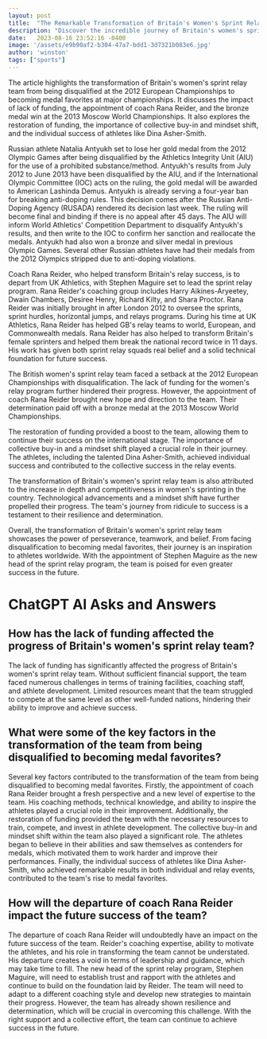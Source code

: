 ```yaml
---
layout: post
title:  "The Remarkable Transformation of Britain's Women's Sprint Relay Team"
description: "Discover the incredible journey of Britain's women's sprint relay team, from facing disqualification to becoming medal favorites at major championships. Explore the impact of lack of funding, the appointment of coach Rana Reider, and the individual success of athletes like Dina Asher-Smith. Learn about the importance of collective buy-in and mindset shift, as well as the role of technological advancements in their transformation. Witness their resilience and determination as they go from ridicule to success, inspiring athletes worldwide."
date:   2023-08-16 23:52:16 -0400
image: '/assets/e9b90af2-b304-47a7-bdd1-3d7321b083e6.jpg'
author: 'winston'
tags: ["sports"]
---
```


The article highlights the transformation of Britain's women's sprint relay team from being disqualified at the 2012 European Championships to becoming medal favorites at major championships. It discusses the impact of lack of funding, the appointment of coach Rana Reider, and the bronze medal win at the 2013 Moscow World Championships. It also explores the restoration of funding, the importance of collective buy-in and mindset shift, and the individual success of athletes like Dina Asher-Smith.

Russian athlete Natalia Antyukh set to lose her gold medal from the 2012 Olympic Games after being disqualified by the Athletics Integrity Unit (AIU) for the use of a prohibited substance/method. Antyukh's results from July 2012 to June 2013 have been disqualified by the AIU, and if the International Olympic Committee (IOC) acts on the ruling, the gold medal will be awarded to American Lashinda Demus. Antyukh is already serving a four-year ban for breaking anti-doping rules. This decision comes after the Russian Anti-Doping Agency (RUSADA) rendered its decision last week. The ruling will become final and binding if there is no appeal after 45 days. The AIU will inform World Athletics' Competition Department to disqualify Antyukh's results, and then write to the IOC to confirm her sanction and reallocate the medals. Antyukh had also won a bronze and silver medal in previous Olympic Games. Several other Russian athletes have had their medals from the 2012 Olympics stripped due to anti-doping violations.

Coach Rana Reider, who helped transform Britain's relay success, is to depart from UK Athletics, with Stephen Maguire set to lead the sprint relay program. Rana Reider's coaching group includes Harry Aikines-Aryeetey, Dwain Chambers, Desiree Henry, Richard Kilty, and Shara Proctor. Rana Reider was initially brought in after London 2012 to oversee the sprints, sprint hurdles, horizontal jumps, and relays programs. During his time at UK Athletics, Rana Reider has helped GB's relay teams to world, European, and Commonwealth medals. Rana Reider has also helped to transform Britain's female sprinters and helped them break the national record twice in 11 days. His work has given both sprint relay squads real belief and a solid technical foundation for future success.

The British women's sprint relay team faced a setback at the 2012 European Championships with disqualification. The lack of funding for the women's relay program further hindered their progress. However, the appointment of coach Rana Reider brought new hope and direction to the team. Their determination paid off with a bronze medal at the 2013 Moscow World Championships.

The restoration of funding provided a boost to the team, allowing them to continue their success on the international stage. The importance of collective buy-in and a mindset shift played a crucial role in their journey. The athletes, including the talented Dina Asher-Smith, achieved individual success and contributed to the collective success in the relay events.

The transformation of Britain's women's sprint relay team is also attributed to the increase in depth and competitiveness in women's sprinting in the country. Technological advancements and a mindset shift have further propelled their progress. The team's journey from ridicule to success is a testament to their resilience and determination.

Overall, the transformation of Britain's women's sprint relay team showcases the power of perseverance, teamwork, and belief. From facing disqualification to becoming medal favorites, their journey is an inspiration to athletes worldwide. With the appointment of Stephen Maguire as the new head of the sprint relay program, the team is poised for even greater success in the future.


# ChatGPT AI Asks and Answers
## How has the lack of funding affected the progress of Britain's women's sprint relay team?
The lack of funding has significantly affected the progress of Britain's women's sprint relay team. Without sufficient financial support, the team faced numerous challenges in terms of training facilities, coaching staff, and athlete development. Limited resources meant that the team struggled to compete at the same level as other well-funded nations, hindering their ability to improve and achieve success.

## What were some of the key factors in the transformation of the team from being disqualified to becoming medal favorites?
Several key factors contributed to the transformation of the team from being disqualified to becoming medal favorites. Firstly, the appointment of coach Rana Reider brought a fresh perspective and a new level of expertise to the team. His coaching methods, technical knowledge, and ability to inspire the athletes played a crucial role in their improvement. Additionally, the restoration of funding provided the team with the necessary resources to train, compete, and invest in athlete development. The collective buy-in and mindset shift within the team also played a significant role. The athletes began to believe in their abilities and saw themselves as contenders for medals, which motivated them to work harder and improve their performances. Finally, the individual success of athletes like Dina Asher-Smith, who achieved remarkable results in both individual and relay events, contributed to the team's rise to medal favorites.

## How will the departure of coach Rana Reider impact the future success of the team?
The departure of coach Rana Reider will undoubtedly have an impact on the future success of the team. Reider's coaching expertise, ability to motivate the athletes, and his role in transforming the team cannot be understated. His departure creates a void in terms of leadership and guidance, which may take time to fill. The new head of the sprint relay program, Stephen Maguire, will need to establish trust and rapport with the athletes and continue to build on the foundation laid by Reider. The team will need to adapt to a different coaching style and develop new strategies to maintain their progress. However, the team has already shown resilience and determination, which will be crucial in overcoming this challenge. With the right support and a collective effort, the team can continue to achieve success in the future.

